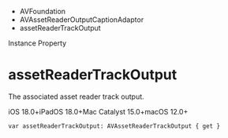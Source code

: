 

- AVFoundation
- AVAssetReaderOutputCaptionAdaptor
-  assetReaderTrackOutput 

Instance Property

# assetReaderTrackOutput

The associated asset reader track output.

iOS 18.0+iPadOS 18.0+Mac Catalyst 15.0+macOS 12.0+

``` source
var assetReaderTrackOutput: AVAssetReaderTrackOutput { get }
```

